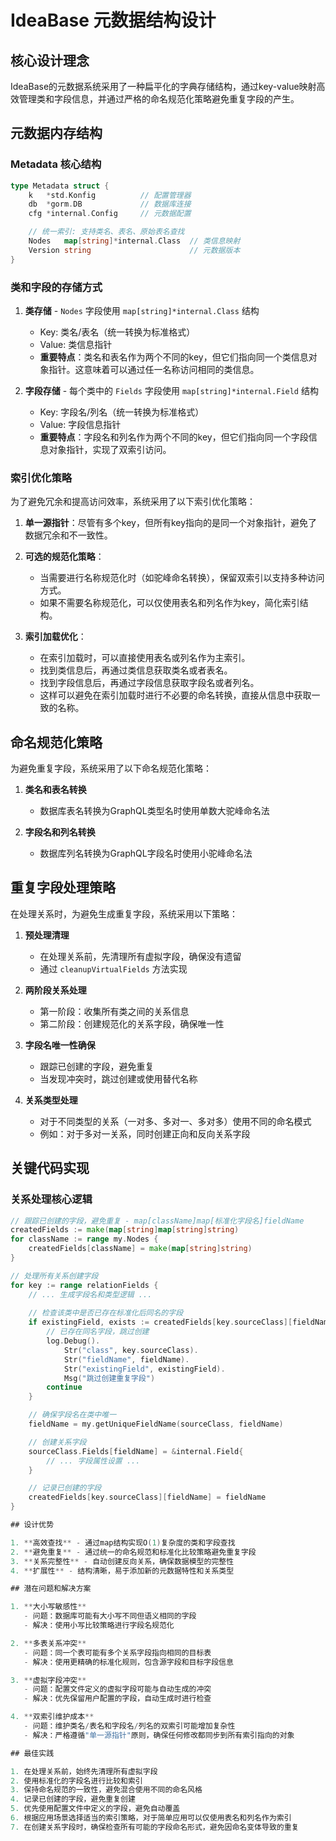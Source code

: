# IdeaBase 元数据结构设计

## 核心设计理念

IdeaBase的元数据系统采用了一种扁平化的字典存储结构，通过key-value映射高效管理类和字段信息，并通过严格的命名规范化策略避免重复字段的产生。

## 元数据内存结构

### Metadata 核心结构

```go
type Metadata struct {
    k   *std.Konfig          // 配置管理器
    db  *gorm.DB             // 数据库连接
    cfg *internal.Config     // 元数据配置

    // 统一索引: 支持类名、表名、原始表名查找
    Nodes   map[string]*internal.Class  // 类信息映射
    Version string                      // 元数据版本
}
```

### 类和字段的存储方式

1. **类存储** - `Nodes` 字段使用 `map[string]*internal.Class` 结构
   - Key: 类名/表名（统一转换为标准格式）
   - Value: 类信息指针
   - **重要特点**：类名和表名作为两个不同的key，但它们指向同一个类信息对象指针。这意味着可以通过任一名称访问相同的类信息。

2. **字段存储** - 每个类中的 `Fields` 字段使用 `map[string]*internal.Field` 结构
   - Key: 字段名/列名（统一转换为标准格式）
   - Value: 字段信息指针
   - **重要特点**：字段名和列名作为两个不同的key，但它们指向同一个字段信息对象指针，实现了双索引访问。

### 索引优化策略

为了避免冗余和提高访问效率，系统采用了以下索引优化策略：

1. **单一源指针**：尽管有多个key，但所有key指向的是同一个对象指针，避免了数据冗余和不一致性。

2. **可选的规范化策略**：
   - 当需要进行名称规范化时（如驼峰命名转换），保留双索引以支持多种访问方式。
   - 如果不需要名称规范化，可以仅使用表名和列名作为key，简化索引结构。

3. **索引加载优化**：
   - 在索引加载时，可以直接使用表名或列名作为主索引。
   - 找到类信息后，再通过类信息获取类名或者表名。
   - 找到字段信息后，再通过字段信息获取字段名或者列名。
   - 这样可以避免在索引加载时进行不必要的命名转换，直接从信息中获取一致的名称。

## 命名规范化策略

为避免重复字段，系统采用了以下命名规范化策略：

1. **类名和表名转换**
   - 数据库表名转换为GraphQL类型名时使用单数大驼峰命名法

2. **字段名和列名转换**
   - 数据库列名转换为GraphQL字段名时使用小驼峰命名法

## 重复字段处理策略

在处理关系时，为避免生成重复字段，系统采用以下策略：

1. **预处理清理**
   - 在处理关系前，先清理所有虚拟字段，确保没有遗留
   - 通过 `cleanupVirtualFields` 方法实现

2. **两阶段关系处理**
   - 第一阶段：收集所有类之间的关系信息
   - 第二阶段：创建规范化的关系字段，确保唯一性

3. **字段名唯一性确保**
   - 跟踪已创建的字段，避免重复
   - 当发现冲突时，跳过创建或使用替代名称

4. **关系类型处理**
   - 对于不同类型的关系（一对多、多对一、多对多）使用不同的命名模式
   - 例如：对于多对一关系，同时创建正向和反向关系字段

## 关键代码实现

### 关系处理核心逻辑

```go
// 跟踪已创建的字段，避免重复 - map[className]map[标准化字段名]fieldName
createdFields := make(map[string]map[string]string)
for className := range my.Nodes {
    createdFields[className] = make(map[string]string)
}

// 处理所有关系创建字段
for key := range relationFields {
    // ... 生成字段名和类型逻辑 ...
    
    // 检查该类中是否已存在标准化后同名的字段
    if existingField, exists := createdFields[key.sourceClass][fieldName]; exists {
        // 已存在同名字段，跳过创建
        log.Debug().
            Str("class", key.sourceClass).
            Str("fieldName", fieldName).
            Str("existingField", existingField).
            Msg("跳过创建重复字段")
        continue
    }

    // 确保字段名在类中唯一
    fieldName = my.getUniqueFieldName(sourceClass, fieldName)

    // 创建关系字段
    sourceClass.Fields[fieldName] = &internal.Field{
        // ... 字段属性设置 ...
    }

    // 记录已创建的字段
    createdFields[key.sourceClass][fieldName] = fieldName
}

## 设计优势

1. **高效查找** - 通过map结构实现O(1)复杂度的类和字段查找
2. **避免重复** - 通过统一的命名规范和标准化比较策略避免重复字段
3. **关系完整性** - 自动创建反向关系，确保数据模型的完整性
4. **扩展性** - 结构清晰，易于添加新的元数据特性和关系类型

## 潜在问题和解决方案

1. **大小写敏感性**
   - 问题：数据库可能有大小写不同但语义相同的字段
   - 解决：使用小写比较策略进行字段名规范化

2. **多表关系冲突**
   - 问题：同一个表可能有多个关系字段指向相同的目标表
   - 解决：使用更精确的标准化规则，包含源字段和目标字段信息

3. **虚拟字段冲突**
   - 问题：配置文件定义的虚拟字段可能与自动生成的冲突
   - 解决：优先保留用户配置的字段，自动生成时进行检查

4. **双索引维护成本**
   - 问题：维护类名/表名和字段名/列名的双索引可能增加复杂性
   - 解决：严格遵循"单一源指针"原则，确保任何修改都同步到所有索引指向的对象

## 最佳实践

1. 在处理关系前，始终先清理所有虚拟字段
2. 使用标准化的字段名进行比较和索引
3. 保持命名规范的一致性，避免混合使用不同的命名风格
4. 记录已创建的字段，避免重复创建
5. 优先使用配置文件中定义的字段，避免自动覆盖
6. 根据应用场景选择适当的索引策略，对于简单应用可以仅使用表名和列名作为索引
7. 在创建关系字段时，确保检查所有可能的字段命名形式，避免因命名变体导致的重复
